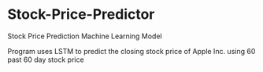 # Stock-Price-Predictor
Stock Price Prediction Machine Learning Model

Program uses LSTM to predict the closing stock price of Apple Inc. using 60 past 60 day stock price
